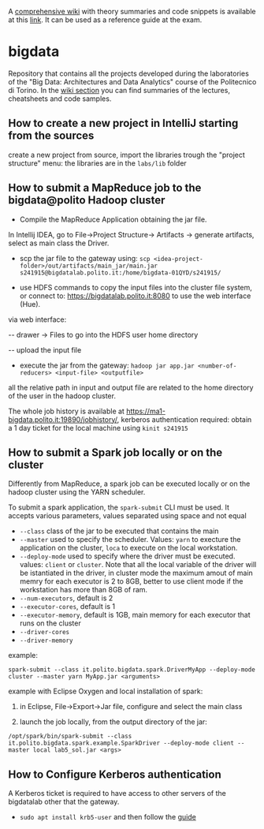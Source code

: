 A [comprehensive wiki](https://github.com/giovannigarifo/bigdata/wiki) with theory summaries and code snippets is available at this [link](https://github.com/giovannigarifo/bigdata/wiki). It can be used as a reference guide at the exam.

# bigdata

Repository that contains all the projects developed during the laboratories of the "Big Data: Architectures and Data Analytics" course of the Politecnico di Torino. In the [wiki section](https://github.com/giovannigarifo/bigdata/wiki) you can find summaries of the lectures, cheatsheets and code samples. 

## How to create a new project in IntelliJ starting from the sources

create a new project from source, import the libraries trough the "project structure" menu: the libraries are in the `labs/lib` folder 


## How to submit a MapReduce job to the bigdata@polito Hadoop cluster

* Compile the MapReduce Application obtaining the jar file.

In Intellij IDEA, go to File->Project Structure-> Artifacts -> generate artifacts, select as main class the Driver.

* scp the jar file to the gateway using: `scp <idea-project-folder>/out/artifacts/main_jar/main.jar s241915@bigdatalab.polito.it:/home/bigdata-01QYD/s241915/`

* use HDFS commands to copy the input files into the cluster file system, or connect to: https://bigdatalab.polito.it:8080 to use the web interface (Hue).

via web interface: 

-- drawer -> Files to go into the HDFS user home directory

-- upload the input file


* execute the jar from the gateway: `hadoop jar app.jar <number-of-reducers> <input-file> <outputfile>`

all the relative path in input and output file are related to the home directory of the user in the hadoop cluster.

The whole job history is available at https://ma1-bigdata.polito.it:19890/jobhistory/, kerberos authentication required: obtain a 1 day ticket for the local machine using `kinit s241915`


## How to submit a Spark job locally or on the cluster

Differently from MapReduce, a spark job can be executed locally or on the hadoop cluster using the YARN scheduler.

To submit a spark application, the `spark-submit` CLI must be used. It accepts various parameters, values separated using space and not equal


* `--class` class of the jar to be executed that contains the main
* `--master` used to specify the scheduler. Values: `yarn` to execture the application on the cluster, `loca` to execute on the local workstation.
* `--deploy-mode` used to specify where the driver must be executed. values: `client` or `cluster`. Note that all the local variable of the driver will be istantiated in the driver, in cluster mode the maximum amout of main memry for each executor is 2 to 8GB, better to use client mode if the workstation has more than 8GB of ram.
* `--num-executors`, default is 2
* `--executor-cores`, default is 1
* `--executor-memory`, default is 1GB, main memory for each executor that runs on the cluster
* `--driver-cores`
* `--driver-memory`

example: 

```spark-submit --class it.polito.bigdata.spark.DriverMyApp --deploy-mode cluster --master yarn MyApp.jar <arguments>```

example with Eclipse Oxygen and local installation of spark:

1) in Eclipse, File->Export->Jar file, configure and select the main class

2) launch the job locally, from the output directory of the jar:
```
/opt/spark/bin/spark-submit --class it.polito.bigdata.spark.example.SparkDriver --deploy-mode client --master local lab5_sol.jar <args>

```



## How to Configure Kerberos authentication

A Kerberos ticket is required to have access to other servers of the bigdatalab other that the gateway.

* `sudo apt install krb5-user` and then follow the [guide](https://bigdata.polito.it/content/access-instructions) 

